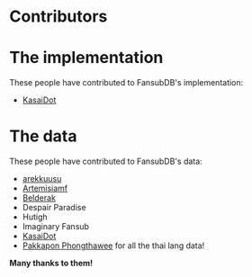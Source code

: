 Contributors
============

# The implementation

These people have contributed to FansubDB's implementation:

  * [KasaiDot](https://github.com/KasaiDot)

# The data

These people have contributed to FansubDB's data:

  * [arekkuusu](https://github.com/arekkuusu)
  * [Artemisiamf](https://github.com/Artemisiamf)
  * [Belderak](https://github.com/Belderak)
  * Despair Paradise
  * Hutigh
  * Imaginary Fansub
  * [KasaiDot](https://github.com/KasaiDot)
  * [Pakkapon Phongthawee](https://github.com/pureexe) for all the thai lang data!

**Many thanks to them!**
